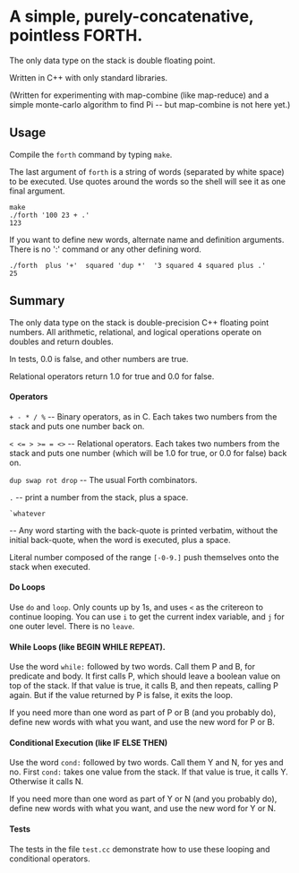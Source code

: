 # A simple, purely-concatenative, pointless FORTH. 

The only data type on the stack is double floating point.

Written in C++ with only standard libraries.

(Written for experimenting with map-combine (like map-reduce)
and a simple monte-carlo algorithm to find Pi --
but map-combine is not here yet.)

## Usage

Compile the `forth` command by typing `make`.

The last argument of `forth` is a string of words (separated by white space) to be executed.
Use quotes around the words so the shell will see it as one final argument.

```
make
./forth '100 23 + .'
123
```

If you want to define new words, alternate name and definition arguments.
There is no ':' command or any other defining word.

```
./forth  plus '+'  squared 'dup *'  '3 squared 4 squared plus .'
25
```

## Summary

The only data type on the stack is double-precision C++ floating point numbers.
All arithmetic, relational, and logical operations operate on doubles and return doubles.

In tests, 0.0 is false, and other numbers are true.

Relational operators return 1.0 for true and 0.0 for false.

#### Operators

`+ - * / %` --  Binary operators, as in C.  Each takes two numbers from
the stack and puts one number back on.

`< <= > >= = <>` --  Relational operators. Each takes two numbers from
the stack and puts one number (which will be 1.0 for true, or 0.0
for false) back on.

`dup swap rot drop` --  The usual Forth combinators.

`.`  -- print a number from the stack, plus a space.

```
`whatever
```

-- Any word starting with the back-quote is printed verbatim,
without the initial back-quote, when the word is executed, plus a space.

Literal number composed of the range `[-0-9.]` push themselves
onto the stack when executed.

#### Do Loops

Use `do` and `loop`.  Only counts up by 1s, and uses `<` as the critereon to continue looping.
You can use `i` to get the current index variable, and `j` for one outer level.
There is no `leave`.

#### While Loops (like BEGIN WHILE REPEAT).

Use the word `while:` followed by two words.
Call them P and B, for predicate and body.
It first calls P, which should leave a boolean value on top of the stack.
If that value is true, it calls B, and then repeats, calling P again.
But if the value returned by P is false, it exits the loop.

If you need more than one word as part of P or B (and you probably do),
define new words with what you want, and use the new word for P or B.

#### Conditional Execution (like IF ELSE THEN)

Use the word `cond:` followed by two words.
Call them Y and N, for yes and no.
First `cond:` takes one value from the stack.
If that value is true, it calls Y.
Otherwise it calls N.

If you need more than one word as part of Y or N (and you probably do),
define new words with what you want, and use the new word for Y or N.

#### Tests

The tests in the file `test.cc` demonstrate how to use these
looping and conditional operators.

